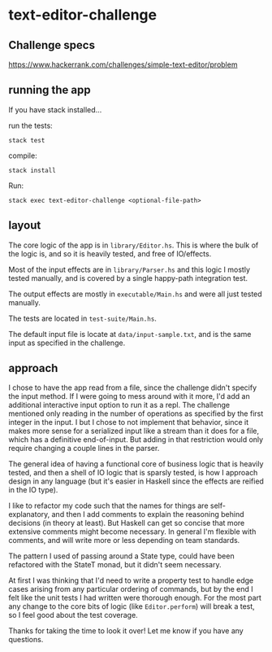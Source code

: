 # text-editor-challenge

## Challenge specs

https://www.hackerrank.com/challenges/simple-text-editor/problem

## running the app

If you have stack installed...

run the tests:
```
stack test
```

compile:
```
stack install
```

Run:
```
stack exec text-editor-challenge <optional-file-path> 
```

## layout

The core logic of the app is in `library/Editor.hs`. This is where the bulk of the logic is, and so it is heavily tested, and free of IO/effects. 

Most of the input effects are in `library/Parser.hs` and this logic I mostly tested manually, and is covered by a single happy-path integration test.

The output effects are mostly in `executable/Main.hs` and were all just tested manually.

The tests are located in `test-suite/Main.hs`.

The default input file is locate at `data/input-sample.txt`, and is the same input as specified in the challenge.


## approach


I chose to have the app read from a file, since the challenge didn't specify the input method. If I were going to mess around with it more,
I'd add an additional interactive input option to run it as a repl. The challenge mentioned only reading in the number of operations as
specified by the first integer in the input. I but I chose to not implement that behavior, since it makes more sense for a serialized input like a 
stream than it does for a file, which has a definitive end-of-input. But adding in that restriction would only require changing a couple lines in 
the parser.

The general idea of having a functional core of business logic that is heavily tested, and then a shell of IO logic that is sparsly tested, is how I 
approach design in any language (but it's easier in Haskell since the effects are reified in the IO type).

I like to refactor my code such that the names for things are self-explanatory, and then I add comments to explain the 
reasoning behind decisions (in theory at least). But Haskell can get so concise that more extensive comments might become necessary. In general
I'm flexible with comments, and will write more or less depending on team standards.

The pattern I used of passing around a State type, could have been refactored with the StateT monad, but it didn't seem necessary.

At first I was thinking that I'd need to write a property test to handle edge cases arising from any particular ordering of commands,
but by the end I felt like the unit tests I had written were thorough enough. For the most part any change to the core bits of logic 
(like `Editor.perform`) will break a test, so I feel good about the test coverage.

Thanks for taking the time to look it over! Let me know if you have any questions.

